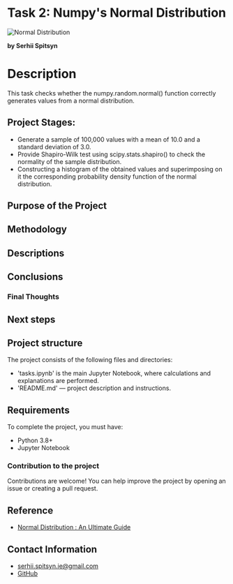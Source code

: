 # Task 2: Numpy's Normal Distribution
![Normal Distribution](https://cdn.analyticsvidhya.com/wp-content/uploads/2021/05/51240maxresdefault.jpg)

**by Serhii Spitsyn**

# Description
This task checks whether the numpy.random.normal() function correctly generates values ​​from a normal distribution.

## Project Stages:
- Generate a sample of 100,000 values with a mean of 10.0 and a standard deviation of 3.0.
- Provide Shapiro-Wilk test using scipy.stats.shapiro() to check the normality of the sample distribution.
- Constructing a histogram of the obtained values and superimposing on it the corresponding probability density function of the normal distribution.


## Purpose of the Project 


## Methodology


## Descriptions


## Conclusions


### Final Thoughts


## Next steps


## Project structure
The project consists of the following files and directories:
- 'tasks.ipynb' is the main Jupyter Notebook, where calculations and explanations are performed.
- 'README.md' — project description and instructions.


## Requirements
To complete the project, you must have:
- Python 3.8+
- Jupyter Notebook


### Contribution to the project
Contributions are welcome! You can help improve the project by opening an issue or creating a pull request.

## Reference
- [Normal Distribution : An Ultimate Guide](https://www.analyticsvidhya.com/blog/2021/05/normal-distribution-an-ultimate-guide/)


## Contact Information
- <serhii.spitsyn.ie@gmail.com>
- [GitHub](https://github.com/ShamansIT)